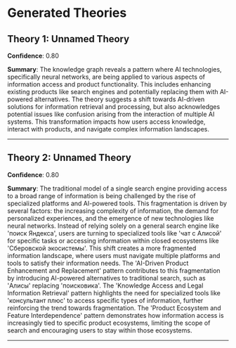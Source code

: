 # Generated Theories

## Theory 1: Unnamed Theory

**Confidence**: 0.80

**Summary**: The knowledge graph reveals a pattern where AI technologies, specifically neural networks, are being applied to various aspects of information access and product functionality. This includes enhancing existing products like search engines and potentially replacing them with AI-powered alternatives. The theory suggests a shift towards AI-driven solutions for information retrieval and processing, but also acknowledges potential issues like confusion arising from the interaction of multiple AI systems. This transformation impacts how users access knowledge, interact with products, and navigate complex information landscapes.

---

## Theory 2: Unnamed Theory

**Confidence**: 0.80

**Summary**: The traditional model of a single search engine providing access to a broad range of information is being challenged by the rise of specialized platforms and AI-powered tools. This fragmentation is driven by several factors: the increasing complexity of information, the demand for personalized experiences, and the emergence of new technologies like neural networks. Instead of relying solely on a general search engine like 'поиск Яндекса', users are turning to specialized tools like 'чат с Алисой' for specific tasks or accessing information within closed ecosystems like 'Сберовской экосистемы'. This shift creates a more fragmented information landscape, where users must navigate multiple platforms and tools to satisfy their information needs. The 'AI-Driven Product Enhancement and Replacement' pattern contributes to this fragmentation by introducing AI-powered alternatives to traditional search, such as 'Алисы' replacing 'поисковика'. The 'Knowledge Access and Legal Information Retrieval' pattern highlights the need for specialized tools like 'консультант плюс' to access specific types of information, further reinforcing the trend towards fragmentation. The 'Product Ecosystem and Feature Interdependence' pattern demonstrates how information access is increasingly tied to specific product ecosystems, limiting the scope of search and encouraging users to stay within those ecosystems.

---

